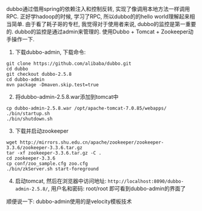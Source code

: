 dubbo通过借用spring的依赖注入和控制反转, 实现了像调用本地方法一样调用RPC. 
正好学hadoop的时候, 学习了RPC, 所以dubbo的的hello world理解起来相当简单.
由于看了耗子哥的专栏, 我觉得对于使用者来说, dubbo的监控是第一重要的. dubbo的监控是通过admin来管理的.
使用Dubbo + Tomcat + Zookeeper动手操作一下.

1. 下载dubbo-admin, 下载命令: 
```
git clone https://github.com/alibaba/dubbo.git
cd dubbo
git checkout dubbo-2.5.8
cd dubbo-admin
mvn package -Dmaven.skip.test=true
```

2. 将dubbo-admin-2.5.8.war添加到tomcat中
```
cp dubbo-admin-2.5.8.war /opt/apache-tomcat-7.0.85/webapps/
./bin/startup.sh
./bin/shutdown.sh
```

3. 下载并启动zookeeper
```
wget http://mirrors.shu.edu.cn/apache/zookeeper/zookeeper-3.3.6/zookeeper-3.3.6.tar.gz
tar -xf zookeeper-3.3.6.tar.gz -C .
cd zookeeper-3.3.6
cp conf/zoo_sample.cfg zoo.cfg
./bin/zkServer.sh start-foreground
```

4. 启动tomcat, 然后在浏览器中访问地址: `http://localhost:8090/dubbo-admin-2.5.8/`, 用户名和密码: root/root
即可看到dubbo-admin的界面了

顺便说一下: dubbo-admin使用的是velocity模板技术
